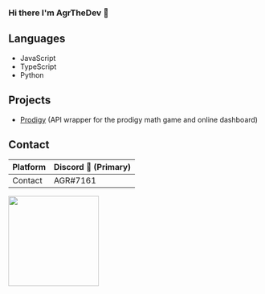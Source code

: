 ### Hi there I'm AgrTheDev 👋


## Languages

- JavaScript
- TypeScript
- Python

## Projects

- [Prodigy](https://github.com/hostedposted/Prodigy) (API wrapper for the prodigy math game and online dashboard)

## Contact

Platform | Discord 💬 (Primary)
--- | --- 
Contact | AGR#7161

<img height="180em" src="https://github-readme-stats.vercel.app/api?username=AgrTheDev&show_icons=true&hide_border=true&&count_private=true&include_all_commits=true" />
